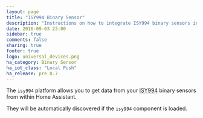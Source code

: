 ```yaml
---
layout: page
title: "ISY994 Binary Sensor"
description: "Instructions on how to integrate ISY994 binary sensors into Home Assistant."
date: 2016-09-03 23:00
sidebar: true
comments: false
sharing: true
footer: true
logo: universal_devices.png
ha_category: Binary Sensor
ha_iot_class: "Local Push"
ha_release: pre 0.7
---
```


The `isy994` platform allows you to get data from your [ISY994](https://www.universal-devices.com/residential/isy994i-series/) binary sensors from within Home Assistant.

They will be automatically discovered if the `isy994` component is loaded.

